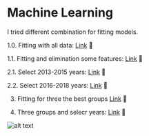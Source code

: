 # Machine Learning

I tried different combination for fitting models.

1.0. Fitting with all data: [Link](https://github.com/OleksandrKosovan/predicting-boston-offense/blob/master/9-machine-learning/1-0-total-data.ipynb) :link:

1.1. Fitting and elimination some features: [Link](https://github.com/OleksandrKosovan/predicting-boston-offense/blob/master/9-machine-learning/1-1-total-data.ipynb) :link:

2.1. Select 2013-2015 years: [Link](https://github.com/OleksandrKosovan/predicting-boston-offense/blob/master/9-machine-learning/2-select-years-16-17-18.ipynb) :link:

2.2. Select 2016-2018 years: [Link](https://github.com/OleksandrKosovan/predicting-boston-offense/blob/master/9-machine-learning/2-select-years-16-17-18.ipynb) :link:

3. Fitting for three the best groups [Link](https://github.com/OleksandrKosovan/predicting-boston-offense/blob/master/9-machine-learning/3-three-groups.ipynb) :link:

4. Three groups and selecr years: [Link](https://github.com/OleksandrKosovan/predicting-boston-offense/blob/master/9-machine-learning/4-three-groups-and-select%20year.ipynb) :link:

![alt text](https://cdn.redshift.autodesk.com/2016/05/Machine-Learning-hero.jpg)
